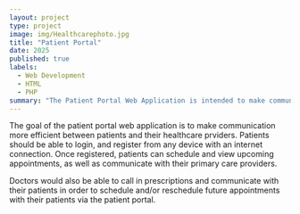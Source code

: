 ```yaml
---
layout: project
type: project
image: img/Healthcarephoto.jpg
title: "Patient Portal"
date: 2025
published: true
labels:
  - Web Development
  - HTML
  - PHP
summary: "The Patient Portal Web Application is intended to make communication between patients and healthcare facilities more efficeint, allowing patients to view and update their profiles, as well as view and schedule appointments with their healtchare providers."
---
```


The goal of the patient portal web application is to make communication more efficient between patients and their healthcare prviders.  Patients should be able to login, and register from any device with an internet connection.  Once registered, patients can schedule and view upcoming appointments, as well as communicate with their primary care providers.

Doctors would also be able to call in prescriptions and communicate with their patients in order to schedule and/or reschedule future appointments with their patients via the patient portal.
